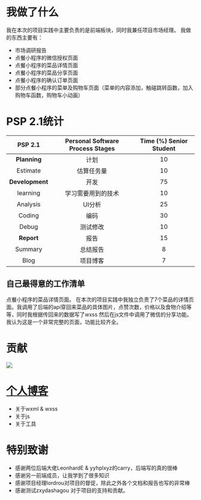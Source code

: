 # 我做了什么

我在本次的项目实践中主要负责的是前端板块，同时我兼任项目市场经理。
我做的东西主要有：

- 市场调研报告
- 点餐小程序的微信授权页面
- 点餐小程序的菜品详情页面
- 点餐小程序的菜品分享页面
- 点餐小程序的确认订单页面
- 部分点餐小程序的菜单及购物车页面（菜单的内容添加，触碰跳转函数，加入购物车函数，购物车小动画）

# PSP 2.1统计
|     PSP 2.1     | Personal Software Process Stages | Time (%) Senior Student |
| :-------------: | :------------------------------: | :---------------------: |
|  **Planning**   |               计划               |           10            |
|    Estimate    |            估算任务量             |           10            |
| **Development** |               开发               |           75            |
|     learning    |     学习需要用到的技术             |           10            |
|     Analysis    |             UI分析               |           25            |
|    Coding       |             编码                 |           30            |
|   Debug         |              测试修改             |           10            |
|   **Report**    |               报告               |           15            |
|     Summary    |             总结报告             |            8            |
|      Blog      |             项目博客             |            7            |

## 自己最得意的工作清单

点餐小程序的菜品详情页面。
在本次的项目实践中我独立负责了7个菜品的详情页面。我调用了后端的api穿回来菜品的具体图片，点赞次数，价格以及食物介绍等等，同时我根据传回来的数据写了wxss
然后在js文件中调用了微信的分享功能。我认为这是一个非常完整的页面，功能比较齐全。

# 贡献
![](https://gitee.com/Johnsonleeeee/image/raw/master/contribution.jpg)

# [个人博客](https://johnsonleeeee.github.io/Johnson.github.io/)

- 关于wxml & wxss
- 关于js
- 关于工具


# 特别致谢

- 感谢两位后端大佬LeonhardE & yyhplxyz的carry，后端写的真的很棒
- 感谢另一前端成员，让我学到了很多知识
- 感谢项目经理lordrou对项目的督促，除此之外各个文档和报告也写的非常棒
- 感谢测试zxydashagou 对于项目的支持和贡献。
